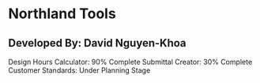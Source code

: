 # Northland Tools

## Developed By: David Nguyen-Khoa

Design Hours Calculator: 90% Complete
Submittal Creator: 30% Complete  
Customer Standards: Under Planning Stage
